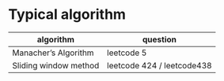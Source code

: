 # Typical algorithm

| algorithm | question |
| --- | --- |
| Manacher’s Algorithm | leetcode 5 |
| Sliding window method | leetcode 424 / leetcode438 |